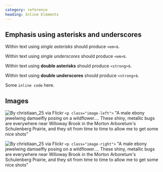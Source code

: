 ```yaml
---
category: reference
heading: Inline Elements
---
```


Emphasis using asterisks and underscores
---------------------------------------

Within text using *single asterisks* should produce `<em>`s.

Within text using _single underscores_ should produce `<em>`s.

Within text using **double asterisks** should produce `<strong>`s.

Within text using __double underscores__ should produce `<strong>`s.

Some `inline code` here.

Images
-----------

<p class="image-left"><img alt="By christiaan_25 via Flickr" src="http://farm6.staticflickr.com/5156/5914595408_f40ba86207_q.jpg" title="By christiaan_25 via Flickr"> <code>&lt;p class="image-left"&gt;</code> "A male ebony jewelwing damselfly posing on a wildflower.... These shiny, metallic bugs are everywhere near Willoway Brook in the Morton Arboretum's Schulenberg Prairie, and they sit from time to time to allow me to get some nice shots" </p>

<p class="image-right"><img alt="By christiaan_25 via Flickr" src="http://farm6.staticflickr.com/5156/5914595408_f40ba86207_q.jpg" title="By christiaan_25 via Flickr"> <code>&lt;p class="image-right"&gt;</code> "A male ebony jewelwing damselfly posing on a wildflower.... These shiny, metallic bugs are everywhere near Willoway Brook in the Morton Arboretum's Schulenberg Prairie, and they sit from time to time to allow me to get some nice shots" </p>